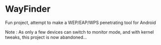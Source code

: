 # WayFinder
Fun project, attempt to make a WEP/EAP/WPS penetrating tool for Android

Note : As only a few devices can switch to monitor mode, and with kernel tweaks, this project is now abandoned...
